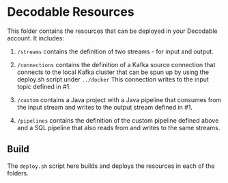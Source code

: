 # Decodable Resources

This folder contains the resources that can be deployed in your Decodable account. It includes:

1. `/streams` contains the definition of two streams - for input and output.

2. `/connections` contains the definition of a Kafka source connection that connects to the local Kafka cluster that can be spun up by using the deploy.sh script under `../docker` This connection writes to the input topic defined in #1.

3. `/custom` contains a Java project with a Java pipeline that consumes from the input stream and writes to the output stream defined in #1.

4. `/pipelines` contains the definition of the custom pipeline defined above and a SQL pipeline that also reads from and writes to the same streams.

## Build

The `deploy.sh` script here builds and deploys the resources in each of the folders. 





